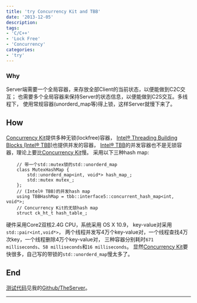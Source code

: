 ```yaml
---
title: 'try Concurrency Kit and TBB'
date: '2013-12-05'
description: 
tags:
- 'C/C++'
- 'Lock Free'
- 'Concurrency'
categories:
- 'try'
---
```


### Why

Server端需要一个全局容器，来存放全部Client的当前状态，以便能做到C2C交互；
也需要多个全局容器来保持Server的状态信息，以便能做到C2S交互。多线程下，
使用常规容器(unorderd_map等)得上锁，这样Server就慢下来了。

## How
[Concurrency Kit][ck]提供多种无锁(lockfree)容器，
[Intel® Threading Building Blocks (Intel® TBB)][tbb]也提供并发的容器，
[Intel® TBB][tbb]的并发容器也不是无锁容器，理论上要比[Concurrency Kit][ck]慢。
采用以下三种hash map:

        // 带一个std::mutex锁的std::unorderd_map
        class MutexHashMap {
            std::unorderd_map<int, void*> hash_map_;
            std::mutex mutex_;
        }; 
        // (Intel® TBB)的并发hash map
        using TBBHashMap = tbb::interface5::concurrent_hash_map<int, void*>;
        // Concurrency Kit的无锁hash map
        struct ck_ht_t hash_table_;

硬件采用Core2双核2.4G CPU，系统采用 OS X 10.9，
key-value对采用`std::pair<int,void*>`，
两个线程并发写4万个key-value对，一个线程查找4万次key，一个线程删除4万个key-value对，
三种容器分别耗时`671 milliseconds`、`58 milliseconds`和`16 milliseconds`。
显然[Concurrency Kit][ck]要快很多，自己写的带锁的`std::unorderd_map`慢太多了。

## End
[测试代码][concurrent_hash_map]见我的[Github/TheServer][the_server]。

***
[ck]: http://concurrencykit.org/ "Concurrency Kit"
[tbb]: http://threadingbuildingblocks.org "Intel® Threading Building Blocks (Intel® TBB)"
[concurrent_hash_map]: https://github.com/henglinli/TheServer/blob/master/TheServer/concurrent_hash_map.hh "concurrent hash map"
[the_server]: https://github.com/henglinli/TheServer "the server"